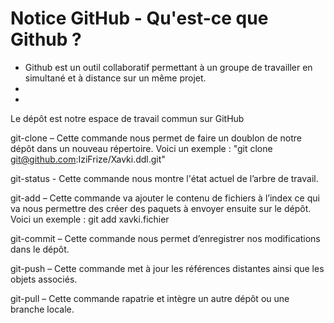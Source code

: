 # Notice GitHub - Qu'est-ce que Github ?


- Github est un outil collaboratif permettant à un groupe de travailler en simultané et à distance sur un même projet.
- 
- 

Le dépôt est notre espace de travail commun sur GitHub

git-clone – Cette commande nous permet de faire un doublon de notre dépôt dans un nouveau répertoire.
Voici un exemple : "git clone git@github.com:IziFrize/Xavki.ddl.git"

git-status - Cette commande nous montre l'état actuel de l’arbre de travail.

git-add – Cette commande va ajouter le contenu de fichiers à l’index ce qui va nous permettre des créer des paquets à envoyer ensuite sur le dépôt.
Voici un exemple : git add xavki.fichier

git-commit – Cette commande nous permet d’enregistrer nos modifications dans le dépôt.

git-push – Cette commande met à jour les références distantes ainsi que les objets associés.

git-pull – Cette commande rapatrie et intègre un autre dépôt ou une branche locale.
